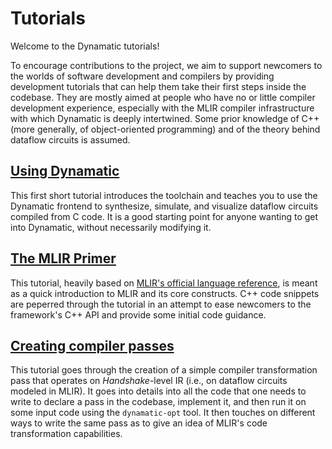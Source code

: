 # Tutorials

Welcome to the Dynamatic tutorials!

To encourage contributions to the project, we aim to support newcomers to the worlds of software development and compilers by providing development tutorials that can help them take their first steps inside the codebase. They are mostly aimed at people who have no or little compiler development experience, especially with the MLIR compiler infrastructure with which Dynamatic is deeply intertwined. Some prior knowledge of C++ (more generally, of object-oriented programming) and of the theory behind dataflow circuits is assumed.

## [Using Dynamatic](UsingDynamatic/UsingDynamatic.md)

This first short tutorial introduces the toolchain and teaches you to use the Dynamatic frontend to synthesize, simulate, and visualize dataflow circuits compiled from C code. It is a good starting point for anyone wanting to get into Dynamatic, without necessarily modifying it.

## [The MLIR Primer](MLIRPrimer.md)

This tutorial, heavily based on [MLIR's official language reference](https://mlir.llvm.org/docs/LangRef/), is meant as a quick introduction to MLIR and its core constructs. C++ code snippets are peperred through the tutorial in an attempt to ease newcomers to the framework's C++ API and provide some initial code guidance. 

## [Creating compiler passes](CreatingPasses/CreatingPasses.md)

This tutorial goes through the creation of a simple compiler transformation pass that operates on *Handshake*-level IR (i.e., on dataflow circuits modeled in MLIR). It goes into details into all the code that one needs to write to declare a pass in the codebase, implement it, and then run it on some input code using the `dynamatic-opt` tool. It then touches on different ways to write the same pass as to give an idea of MLIR's code transformation capabilities.  
